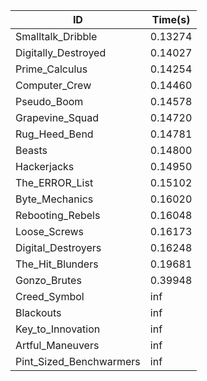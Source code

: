 |ID|Time(s)|
|-|-|
|Smalltalk_Dribble|0.13274|
|Digitally_Destroyed|0.14027|
|Prime_Calculus|0.14254|
|Computer_Crew|0.14460|
|Pseudo_Boom|0.14578|
|Grapevine_Squad|0.14720|
|Rug_Heed_Bend|0.14781|
|Beasts|0.14800|
|Hackerjacks|0.14950|
|The_ERROR_List|0.15102|
|Byte_Mechanics|0.16020|
|Rebooting_Rebels|0.16048|
|Loose_Screws|0.16173|
|Digital_Destroyers|0.16248|
|The_Hit_Blunders|0.19681|
|Gonzo_Brutes|0.39948|
|Creed_Symbol|inf|
|Blackouts|inf|
|Key_to_Innovation|inf|
|Artful_Maneuvers|inf|
|Pint_Sized_Benchwarmers|inf|
